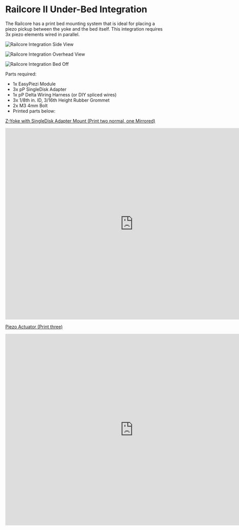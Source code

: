 # Railcore II Under-Bed Integration

The Railcore has a print bed mounting system that is ideal for placing a piezo pickup between the yoke and the bed itself. This integration requires 3x piezo elements wired in parallel.

![Railcore Integration Side View](https://pyroballpcbs.com/wp-content/uploads/2020/07/RailCore_II_300ZL_Side.png)

![Railcore Integration Overhead View](https://pyroballpcbs.com/wp-content/uploads/2020/07/RailCore_II_300ZL_overhead.png)

![Railcore Integration Bed Off](https://pyroballpcbs.com/wp-content/uploads/2020/07/RailCore_II_300ZL_bed-off-1.png)

Parts required:

- 1x EasyPiezi Module
- 3x pP SingleDisk Adapter
- 1x pP Delta Wiring Harness (or DIY spliced wires)
- 3x 1/8th in. ID, 3/16th Height Rubber Grommet
- 2x M3 4mm Bolt
- Printed parts below:

[Z-Yoke with SingleDisk Adapter Mount (Print two normal, one Mirrored)](https://a360.co/39bEYqz)

<iframe src="https://myhub.autodesk360.com/ue2a1207a/shares/public/SH56a43QTfd62c1cd968948948e61efc573f?mode=embed" width="800" height="600" allowfullscreen="true" webkitallowfullscreen="true" mozallowfullscreen="true"  frameborder="0"></iframe>

[Piezo Actuator (Print three)](https://a360.co/3jONl0U)

<iframe src="https://myhub.autodesk360.com/ue2a1207a/shares/public/SH56a43QTfd62c1cd9684aaf989e53438af7?mode=embed" width="800" height="600" allowfullscreen="true" webkitallowfullscreen="true" mozallowfullscreen="true"  frameborder="0"></iframe>